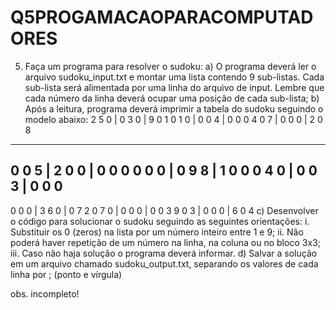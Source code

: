# Q5PROGAMACAOPARACOMPUTADORES


5. Faça um programa para resolver o sudoku:
a) O programa deverá ler o arquivo sudoku_input.txt e montar uma lista contendo 9 sub-listas. Cada
sub-lista será alimentada por uma linha do arquivo de input. Lembre que cada número da linha
deverá ocupar uma posição de cada sub-lista;
b) Após a leitura, programa deverá imprimir a tabela do sudoku seguindo o modelo abaixo:
2 5 0 | 0 3 0 | 9 0 1
0 1 0 | 0 0 4 | 0 0 0
4 0 7 | 0 0 0 | 2 0 8
---------------------
0 0 5 | 2 0 0 | 0 0 0
0 0 0 | 0 9 8 | 1 0 0
0 4 0 | 0 0 3 | 0 0 0
---------------------
0 0 0 | 3 6 0 | 0 7 2
0 7 0 | 0 0 0 | 0 0 3
9 0 3 | 0 0 0 | 6 0 4
c) Desenvolver o código para solucionar o sudoku seguindo as seguintes orientações:
i. Substituir os 0 (zeros) na lista por um número inteiro entre 1 e 9;
ii. Não poderá haver repetição de um número na linha, na coluna ou no bloco 3x3;
iii. Caso não haja solução o programa deverá informar.
d) Salvar a solução em um arquivo chamado sudoku_output.txt, separando os valores de cada
linha por ; (ponto e vírgula)


obs. incompleto!

